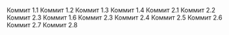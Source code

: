 Коммит 1.1
Коммит 1.2
Коммит 1.3
Коммит 1.4
Коммит 2.1
Коммит 2.2
Коммит 2.3
Коммит 1.6
Коммит 2.3
Коммит 2.4
Коммит 2.5
Коммит 2.6
Коммит 2.7
Коммит 2.8
